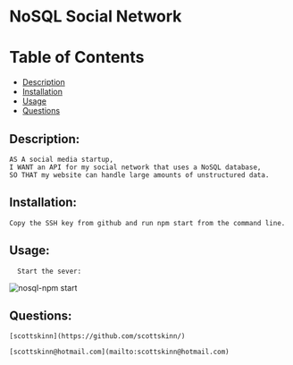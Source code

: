 

  # NoSQL Social Network
  

  # Table of Contents

  - [Description](#description)
  - [Installation](#installation)
  - [Usage](#usage)
  - [Questions](#questions)
 
  ## Description:

    AS A social media startup,
    I WANT an API for my social network that uses a NoSQL database,
    SO THAT my website can handle large amounts of unstructured data.

## Installation:
    Copy the SSH key from github and run npm start from the command line.

  ## Usage:
      Start the sever:
![nosql-npm start](https://user-images.githubusercontent.com/84105761/135123548-45c6069f-f406-423d-9388-be8773bb8551.jpg)

  ## Questions:
  
    [scottskinn](https://github.com/scottskinn/)
  
    [scottskinn@hotmail.com](mailto:scottskinn@hotmail.com)
